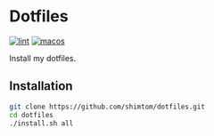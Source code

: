 # Dotfiles

[![lint](https://github.com/shimtom/dotfiles/actions/workflows/lint.yml/badge.svg)](https://github.com/shimtom/dotfiles/actions/workflows/lint.yml) [![macos](https://github.com/shimtom/dotfiles/actions/workflows/macos.yml/badge.svg)](https://github.com/shimtom/dotfiles/actions/workflows/macos.yml)

Install my dotfiles.

## Installation

```bash
git clone https://github.com/shimtom/dotfiles.git
cd dotfiles
./install.sh all
```
